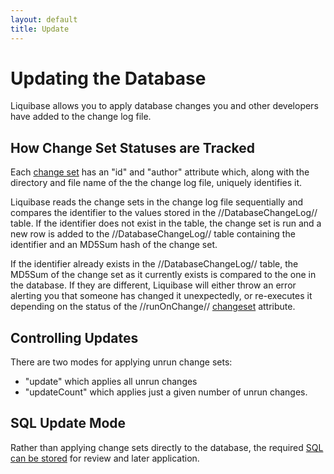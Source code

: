 ```yaml
---
layout: default
title: Update
---
```


# Updating the Database #

Liquibase allows you to apply database changes you and other developers have added to the change log file.


## How Change Set Statuses are Tracked ##

Each [change set](changeset.html) has an "id" and "author" attribute which, along with the directory and file name of the the change log file, uniquely identifies it.

Liquibase reads the change sets in the change log file sequentially and compares the identifier to the values stored in the //DatabaseChangeLog// table.  If the identifier does not exist in the table, the change set is run and a new row is added to the //DatabaseChangeLog// table containing the identifier and an MD5Sum hash of the change set.

If the identifier already exists in the //DatabaseChangeLog// table, the MD5Sum of the change set as it currently exists is compared to the one in the database.  If they are different, Liquibase will either throw an error alerting you that someone has changed it unexpectedly, or re-executes it depending on the status of the //runOnChange// [changeset](changeSet.html) attribute.

## Controlling Updates ##

There are two modes for applying unrun change sets:
  - "update" which applies all unrun changes
  - "updateCount" which applies just a given number of unrun changes.

## SQL Update Mode ##

Rather than applying change sets directly to the database, the required [SQL can be stored](sql_output.html) for review and later application.


